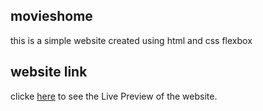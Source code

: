 ## movieshome
this is a simple website created using html and css flexbox

## website link
clicke [here](https://tender-swirles-d1c932.netlify.com) to see the Live Preview of the website.
